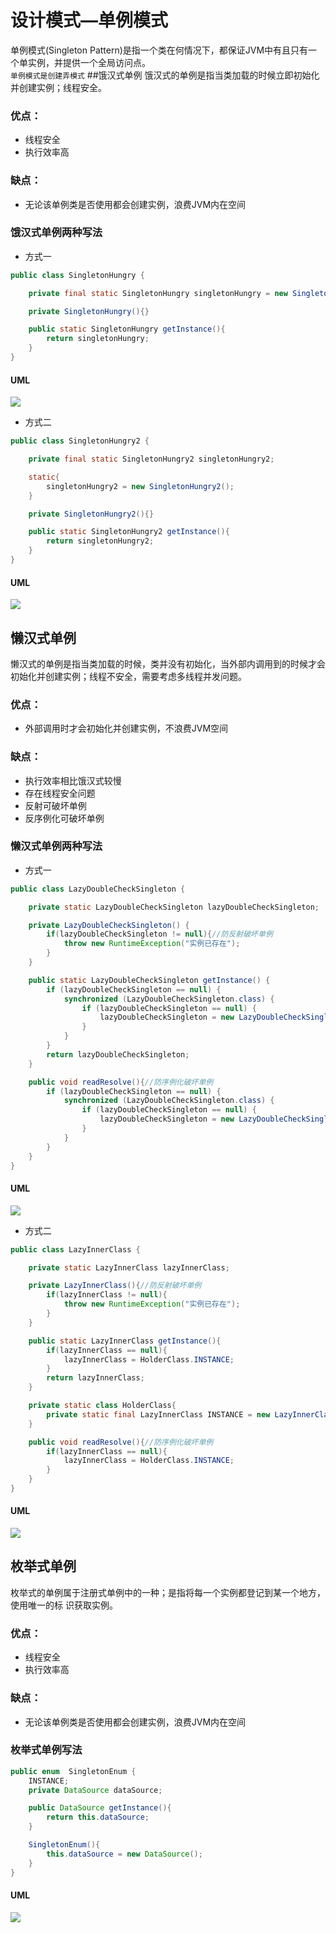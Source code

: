 # 设计模式—单例模式
单例模式(Singleton Pattern)是指一个类在何情况下，都保证JVM中有且只有一个单实例，并提供一个全局访问点。  
`单例模式是创建弄模式`
##饿汉式单例
饿汉式的单例是指当类加载的时候立即初始化并创建实例；线程安全。
### 优点：
- 线程安全
- 执行效率高
### 缺点：
- 无论该单例类是否使用都会创建实例，浪费JVM内在空间

### 饿汉式单例两种写法
- 方式一
```java
public class SingletonHungry {

    private final static SingletonHungry singletonHungry = new SingletonHungry();

    private SingletonHungry(){}

    public static SingletonHungry getInstance(){
        return singletonHungry;
    }
}
```
#### UML
![](../../../../source/singleton/SingletonHungry.png)
- 方式二
```java
public class SingletonHungry2 {

    private final static SingletonHungry2 singletonHungry2;

    static{
        singletonHungry2 = new SingletonHungry2();
    }

    private SingletonHungry2(){}

    public static SingletonHungry2 getInstance(){
        return singletonHungry2;
    }
}
```
#### UML
![](../../../../source/singleton/SingletonHungry2.png)
## 懒汉式单例
懒汉式的单例是指当类加载的时候，类并没有初始化，当外部内调用到的时候才会初始化并创建实例；线程不安全，需要考虑多线程并发问题。  
### 优点：
- 外部调用时才会初始化并创建实例，不浪费JVM空间
### 缺点：
- 执行效率相比饿汉式较慢
- 存在线程安全问题
- 反射可破坏单例
- 反序例化可破坏单例

### 懒汉式单例两种写法
- 方式一
```java
public class LazyDoubleCheckSingleton {

    private static LazyDoubleCheckSingleton lazyDoubleCheckSingleton;

    private LazyDoubleCheckSingleton() {
        if(lazyDoubleCheckSingleton != null){//防反射破坏单例
            throw new RuntimeException("实例已存在");
        }
    }

    public static LazyDoubleCheckSingleton getInstance() {
        if (lazyDoubleCheckSingleton == null) {
            synchronized (LazyDoubleCheckSingleton.class) {
                if (lazyDoubleCheckSingleton == null) {
                    lazyDoubleCheckSingleton = new LazyDoubleCheckSingleton();
                }
            }
        }
        return lazyDoubleCheckSingleton;
    }

    public void readResolve(){//防序例化破坏单例
        if (lazyDoubleCheckSingleton == null) {
            synchronized (LazyDoubleCheckSingleton.class) {
                if (lazyDoubleCheckSingleton == null) {
                    lazyDoubleCheckSingleton = new LazyDoubleCheckSingleton();
                }
            }
        }
    }
}
```
#### UML
![](../../../../source/singleton/LazyDoubleCheckSingleton.png)
- 方式二
```java
public class LazyInnerClass {

    private static LazyInnerClass lazyInnerClass;

    private LazyInnerClass(){//防反射破坏单例
        if(lazyInnerClass != null){
            throw new RuntimeException("实例已存在");
        }
    }

    public static LazyInnerClass getInstance(){
        if(lazyInnerClass == null){
            lazyInnerClass = HolderClass.INSTANCE;
        }
        return lazyInnerClass;
    }

    private static class HolderClass{
        private static final LazyInnerClass INSTANCE = new LazyInnerClass();
    }

    public void readResolve(){//防序例化破坏单例
        if(lazyInnerClass == null){
            lazyInnerClass = HolderClass.INSTANCE;
        }
    }
}
```
#### UML
![](../../../../source/singleton/LazyInnerClass.png)
## 枚举式单例
枚举式的单例属于注册式单例中的一种；是指将每一个实例都登记到某一个地方，使用唯一的标 识获取实例。  
### 优点：
- 线程安全
- 执行效率高
### 缺点：
- 无论该单例类是否使用都会创建实例，浪费JVM内在空间
### 枚举式单例写法
```java
public enum  SingletonEnum {
    INSTANCE;
    private DataSource dataSource;

    public DataSource getInstance(){
        return this.dataSource;
    }

    SingletonEnum(){
        this.dataSource = new DataSource();
    }
}
```
#### UML
![](../../../../source/singleton/SingletonEnum.png)